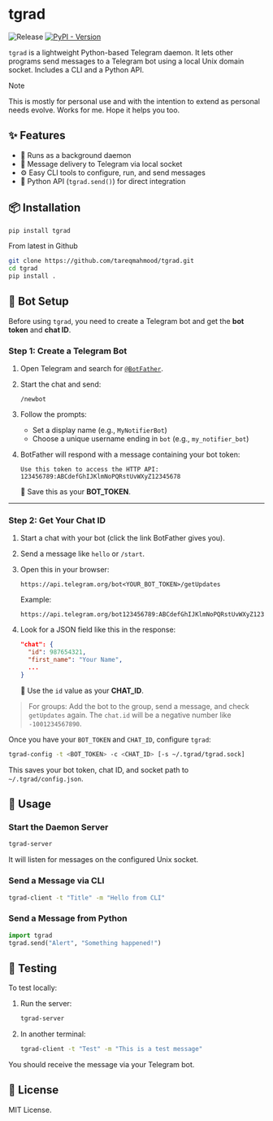 # tgrad 

![Release](https://github.com/tareqmahmood/tgrad/actions/workflows/release.yml/badge.svg) [![PyPI - Version](https://img.shields.io/pypi/v/tgrad)](https://pypi.org/project/tgrad/)


`tgrad` is a lightweight Python-based Telegram daemon. It lets other programs send messages to a Telegram bot using a local Unix domain socket. Includes a CLI and a Python API.

> [!NOTE]  
> This is mostly for personal use and with the intention to extend as personal needs evolve. Works for me. Hope it helps you too.


## ✨ Features

- 🧵 Runs as a background daemon
- 🧾 Message delivery to Telegram via local socket
- ⚙️ Easy CLI tools to configure, run, and send messages
- 🐍 Python API (`tgrad.send()`) for direct integration


## 📦 Installation

```bash
pip install tgrad
```

From latest in Github
```bash
git clone https://github.com/tareqmahmood/tgrad.git
cd tgrad
pip install .
```

## 🔐 Bot Setup

Before using `tgrad`, you need to create a Telegram bot and get the **bot token** and **chat ID**.

### Step 1: Create a Telegram Bot

1. Open Telegram and search for [`@BotFather`](https://t.me/BotFather).

2. Start the chat and send:

   ```
   /newbot
   ```

3. Follow the prompts:

   * Set a display name (e.g., `MyNotifierBot`)
   * Choose a unique username ending in `bot` (e.g., `my_notifier_bot`)

4. BotFather will respond with a message containing your bot token:

   ```
   Use this token to access the HTTP API:
   123456789:ABCdefGhIJKlmNoPQRstUvWXyZ12345678
   ```

   🔑 Save this as your **BOT\_TOKEN**.

---

### Step 2: Get Your Chat ID

1. Start a chat with your bot (click the link BotFather gives you).

2. Send a message like `hello` or `/start`.

3. Open this in your browser:

   ```
   https://api.telegram.org/bot<YOUR_BOT_TOKEN>/getUpdates
   ```

   Example:

   ```
   https://api.telegram.org/bot123456789:ABCdefGhIJKlmNoPQRstUvWXyZ12345678/getUpdates
   ```

4. Look for a JSON field like this in the response:

   ```json
   "chat": {
     "id": 987654321,
     "first_name": "Your Name",
     ...
   }
   ```

   📩 Use the `id` value as your **CHAT\_ID**.

> For groups: Add the bot to the group, send a message, and check `getUpdates` again. The `chat.id` will be a negative number like `-1001234567890`.


Once you have your `BOT_TOKEN` and `CHAT_ID`, configure `tgrad`:


```bash
tgrad-config -t <BOT_TOKEN> -c <CHAT_ID> [-s ~/.tgrad/tgrad.sock]
```

This saves your bot token, chat ID, and socket path to `~/.tgrad/config.json`.


## 🚀 Usage

### Start the Daemon Server

```bash
tgrad-server
```

It will listen for messages on the configured Unix socket.

### Send a Message via CLI

```bash
tgrad-client -t "Title" -m "Hello from CLI"
```

### Send a Message from Python

```python
import tgrad
tgrad.send("Alert", "Something happened!")
```

## 🧪 Testing

To test locally:

1. Run the server:

   ```bash
   tgrad-server
   ```

2. In another terminal:

   ```bash
   tgrad-client -t "Test" -m "This is a test message"
   ```

You should receive the message via your Telegram bot.


## 📄 License

MIT License.
